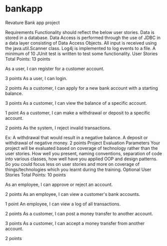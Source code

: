 # bankapp
Revature Bank app project


Requirements
Functionality should reflect the below user stories.
Data is stored in a database.
Data Access is performed through the use of JDBC in a data layer consisting of Data Access Objects.
All input is received using the java.util.Scanner class.
Log4j is implemented to log events to a file.
A minimum of 10 JUnit test is written to test some functionality.
User Stories
Total Points: 13 points

As a user, I can register for a customer account.

3 points
As a user, I can login.

2 points
As a customer, I can apply for a new bank account with a starting balance.

3 points
As a customer, I can view the balance of a specific account.

1 point
As a customer, I can make a withdrawal or deposit to a specific account.

2 points
As the system, I reject invalid transactions.

Ex:
A withdrawal that would result in a negative balance.
A deposit or withdrawal of negative money.
2 points
Project Evaluation Parameters
Your project will be evaluated based on coverage of technology rather than the user stories.
How well you present, naming conventions, separation of code into various classes, how well have you applied OOP and design patterns.
So you could focus less on user stories and more on coverage of things/technologies which you learnt during the training.
Optional User Stories
Total Points: 10 points

As an employee, I can approve or reject an account.

2 points
As an employee, I can view a customer's bank accounts.

1 point
An employee, I can view a log of all transactions.

2 points
As a customer, I can post a money transfer to another account.

3 points
As a customer, I can accept a money transfer from another account.

2 points
